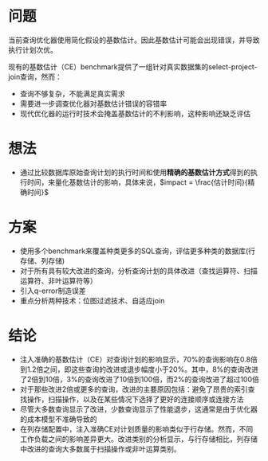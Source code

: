 # 问题

当前查询优化器使用简化假设的基数估计。因此基数估计可能会出现错误，并导致执行计划次优。

现有的基数估计（CE）benchmark提供了一组针对真实数据集的select-project-join查询，然而：

* 查询不够复杂，不能满足真实需求
* 需要进一步调查优化器对基数估计错误的容错率
* 现代优化器的运行时技术会掩盖基数估计的不利影响，这种影响还缺乏评估

# 想法

* 通过比较数据库原始查询计划的执行时间和使用**精确的基数估计方式**得到的执行时间，来量化基数估计的影响，具体来说，$impact = \frac{估计时间}{精确时间}$

# 方案

* 使用多个benchmark来覆盖种类更多的SQL查询，评估更多种类的数据库(行存储、列存储)
* 对于所有具有较大改进的查询，分析查询计划的具体改进（查找运算符、扫描运算符、非叶运算符等）
* 引入q-error制造误差
* 重点分析两种技术：位图过滤技术、自适应join

# 结论

* 注入准确的基数估计（CE）对查询计划的影响显示，70%的查询影响在0.8倍到1.2倍之间，即这些查询的改进或退步幅度小于20%。其中，8%的查询改进了2倍到10倍，3%的查询改进了10倍到100倍，而2%的查询改进了超过100倍
* 对于那些改进2倍或更多的查询，改进的主要原因包括：避免了昂贵的索引查找操作，扫描操作，以及在某些情况下选择了更好的连接顺序或连接方法
* 尽管大多数查询显示了改进，少数查询显示了性能退步，这通常是由于优化器的成本模型不准确导致的
* 在列存储配置中，注入准确CE对计划质量的影响类似于行存储。然而，不同工作负载之间的影响差异更大。改进类别的分析显示，与行存储相比，列存储中改进的查询大多数属于扫描操作或非叶运算类别。
